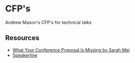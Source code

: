 # CFP's

Andrew Mason's CFP's for technical talks

## Resources

- [What Your Conference Proposal Is Missing by Sarah Mei](http://www.sarahmei.com/blog/2014/04/07/what-your-conference-proposal-is-missing/)
- [Speakerline](https://speakerline.io)

